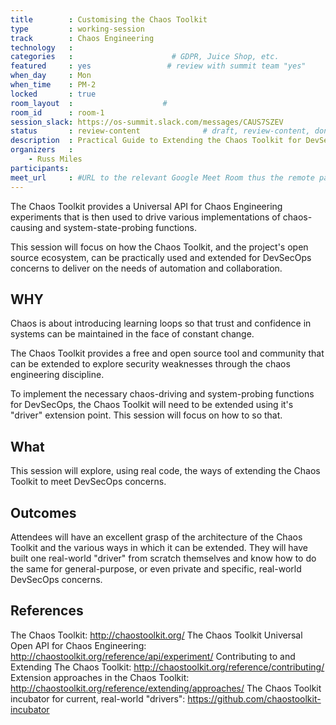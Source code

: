 ```yaml
---
title        : Customising the Chaos Toolkit
type         : working-session
track        : Chaos Engineering
technology   :
categories   :                      # GDPR, Juice Shop, etc.
featured     : yes                 # review with summit team "yes"
when_day     : Mon
when_time    : PM-2
locked       : true
room_layout  :                    #
room_id      : room-1
session_slack: https://os-summit.slack.com/messages/CAUS7SZEV
status       : review-content              # draft, review-content, done
description  : Practical Guide to Extending the Chaos Toolkit for DevSecOps concerns.
organizers   :
    - Russ Miles
participants:
meet_url     : #URL to the relevant Google Meet Room thus the remote participants can join a session
---
```


The Chaos Toolkit provides a Universal API for Chaos Engineering experiments that is then used to drive various implementations of chaos-causing and system-state-probing functions.

This session will focus on how the Chaos Toolkit, and the project's open source ecosystem, can be practically used and extended for DevSecOps concerns to deliver on the needs of automation and collaboration.

## WHY

Chaos is about introducing learning loops so that trust and confidence in systems can be maintained in the face of constant change.

The Chaos Toolkit provides a free and open source tool and community that can be extended to explore security weaknesses through the chaos engineering discipline.

To implement the necessary chaos-driving and system-probing functions for DevSecOps, the Chaos Toolkit will need to be extended using it's "driver" extension point. This session will focus on how to so that.

## What

This session will explore, using real code, the ways of extending the Chaos Toolkit to meet DevSecOps concerns.

## Outcomes

Attendees will have an excellent grasp of the architecture of the Chaos Toolkit and the various ways in which it can be extended. They will have built one real-world "driver" from scratch themselves and know how to do the same for general-purpose, or even private and specific, real-world DevSecOps concerns.

## References

The Chaos Toolkit: http://chaostoolkit.org/
The Chaos Toolkit Universal Open API for Chaos Engineering: http://chaostoolkit.org/reference/api/experiment/
Contributing to and Extending The Chaos Toolkit: http://chaostoolkit.org/reference/contributing/
Extension approaches in the Chaos Toolkit: http://chaostoolkit.org/reference/extending/approaches/
The Chaos Toolkit incubator for current, real-world "drivers": https://github.com/chaostoolkit-incubator
